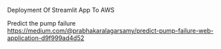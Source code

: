 

Deployment Of Streamlit App To AWS

Predict the pump failure
https://medium.com/@prabhakaralagarsamy/predict-pump-failure-web-application-d9f999ad4d52